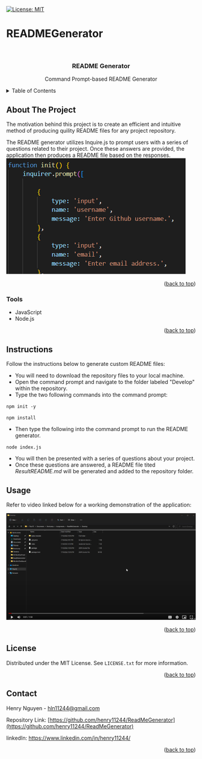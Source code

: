 [![License: MIT](https://img.shields.io/badge/License-MIT-yellow.svg)](https://opensource.org/licenses/MIT)

# READMEGenerator

<div id="top"></div>

<br />
<div align="center">


<h3 align="center">README Generator</h3>

  <p align="center">
    Command Prompt-based README Generator
    <br />
  </p>
</div>

<details>
  <summary>Table of Contents</summary>
  <ol>
    <li><a href="#about-the-project">About The Project</a></li>
    <li><a href="#tools">Tools</a></li>
    <li><a href="#instructions">Instructions</a></li>
    <li><a href="#usage">Usage</a></li>
    <li><a href="#license">License</a></li>
    <li><a href="#contact">Contact</a></li>
  </ol>
</details>

## About The Project

The motivation behind this project is to create an efficient and intuitive method of producing quility README files for any project repository. 

The README generator utilizes Inquire.js to prompt users with a series of questions related to their project. Once these answers are provided, the application then produces a README file based on the responses. 
![JavaScript Screenshot](Develop/InquirerScreenshot.png)

<p align="right">(<a href="#top">back to top</a>)</p>

### Tools

* JavaScript
* Node.js

<p align="right">(<a href="#top">back to top</a>)</p>

## Instructions

Follow the instructions below to generate custom README files: 

- You will need to download the repository files to your local machine. 
- Open the command prompt and navigate to the folder labeled "Develop" within the repository.
- Type the two following commands into the command prompt: 
```
npm init -y 
```
```
npm install
``` 
- Then type the following into the command prompt to run the README generator.
```
node index.js
```
- You will then be presented with a series of questions about your project.
- Once these questions are answered, a README file tited <i>ResultREADME.md </i> will be generated and added to the repository folder. 

## Usage

Refer to video linked below for a working demonstration of the application:

[![Watch the video](Develop/VideoPreview.png)](https://drive.google.com/file/d/1Yy7wYpJ-u6JIj_37esFNXO0dZydKXQz0/view?usp=sharing)


<p align="right">(<a href="#top">back to top</a>)</p>

## License

Distributed under the MIT License. See `LICENSE.txt` for more information.

<p align="right">(<a href="#top">back to top</a>)</p>

## Contact

Henry Nguyen -  hln11244@gmail.com

Repository Link: [https://github.com/henry11244/ReadMeGenerator](https://github.com/henry11244/ReadMeGenerator)

linkedIn: https://www.linkedin.com/in/henry11244/

<p align="right">(<a href="#top">back to top</a>)</p>


